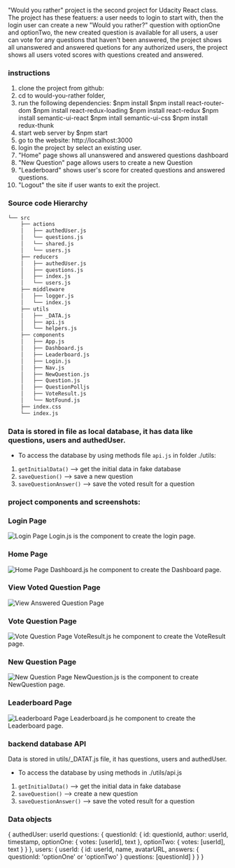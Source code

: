 "Would you rather" project is the second project for Udacity React class. The project has these featuers: a user needs to login to start with, then the login user can create a new "Would you rather?" question with optionOne and optionTwo, the new created question is available for all users, a user can vote for any questions that haven't been answered, the project shows all unanswered and answered quetions for any authorized users, the project shows all users voted scores with questions created and answered.

### instructions

1. clone the project from github:
2. cd to would-you-rather folder,
3. run the following dependencies:
   $npm install
   $npm install react-router-dom
   $npm install react-redux-loading
   $npm install react-redux
   $npm install semantic-ui-react
   $npm intall semantic-ui-css
   $npm install redux-thunk
4. start web server by $npm start
5. go to the website: http://localhost:3000
6. login the project by select an existing user.
7. "Home" page shows all unanswered and answered questions dashboard
8. "New Question" page allows users to create a new Question
9. "Leaderboard" shows user's score for created questions and answered questions.
10. "Logout" the site if user wants to exit the project.

### Source code Hierarchy

```bash
└── src
    ├── actions
    │   ├── authedUser.js
    │   └── questions.js
    │   └── shared.js
    │   └── users.js
    ├── reducers
    │   ├── authedUser.js
    │   ├── questions.js
    │   ├── index.js
    │   └── users.js
    ├── middleware
    │   ├── logger.js
    │   └── index.js
    ├── utils
    │   ├── _DATA.js
    │   ├── api.js
    │   └── helpers.js
    ├── components
    │   ├── App.js
    │   ├── Dashboard.js
    │   ├── Leaderboard.js
    │   ├── Login.js
    │   ├── Nav.js
    │   ├── NewQuestion.js
    │   ├── Question.js
    │   ├── QuestionPolljs
    │   ├── VoteResult.js
    │   └── NotFound.js
    ├── index.css
    └── index.js
```

### Data is stored in file as local database, it has data like questions, users and authedUser.

- To access the database by using methods file `api.js` in folder ./utils:

1. `getInitialData()` --> get the initial data in fake database
2. `saveQuestion()` --> save a new question
3. `saveQuestionAnswer()` --> save the voted result for a question

### project components and screenshots:

### Login Page

![Login Page](/public/screenshot/:Login.png)
Login.js is the component to create the login page.

### Home Page

![Home Page](/public/screenshot/Dashboard.png)
Dashboard.js he component to create the Dashboard page.

### View Voted Question Page

![View Answered Question Page](/public/screenshot/VoteResult.png)

### Vote Question Page

![Vote Question Page](/public/screenshot/voteQuestion.png)
VoteResult.js he component to create the VoteResult page.

### New Question Page

![New Question Page](/public/screenshot/NewQuestion.png)
NewQuestion.js is the component to create NewQuestion page.

### Leaderboard Page

![Leaderboard Page](/public/screenshot/Leaderboard.png)
Leaderboard.js he component to create the Leaderboard page.

### backend database API

Data is stored in utils/\_DATAT.js file, it has questions, users and authedUser.

- To access the database by using methods in ./utils/api.js

1. `getInitialData()` --> get the initial data in fake database
2. `saveQuestion()` --> create a new question
3. `saveQuestionAnswer()` --> save the voted result for a question

### Data objects

{
authedUser: userId
questions: {
questionId: {
id: questionId,
author: userId,
timestamp,
optionOne: {
votes: [userId],
text
},
optionTwo: {
votes: [userId],
text
}
}
},
users: {
userId: {
id: userId,
name,
avatarURL,
answers: {
questionId: 'optionOne' or 'optionTwo'
}
questions: [questionId]
}
}
}
